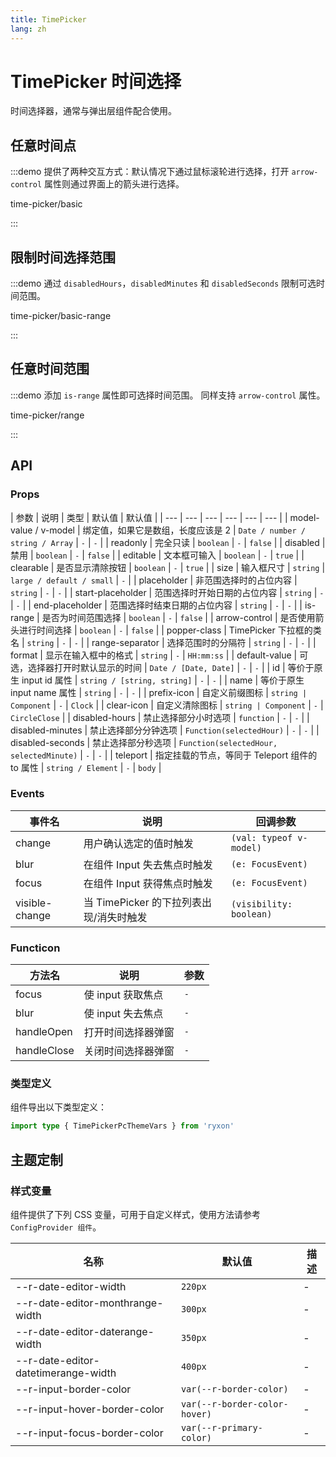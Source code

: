 ```yaml
---
title: TimePicker
lang: zh
---
```


# TimePicker 时间选择

时间选择器，通常与弹出层组件配合使用。

## 任意时间点

:::demo 提供了两种交互方式：默认情况下通过鼠标滚轮进行选择，打开 `arrow-control` 属性则通过界面上的箭头进行选择。

time-picker/basic

:::

## 限制时间选择范围

:::demo 通过 `disabledHours`，`disabledMinutes` 和 `disabledSeconds` 限制可选时间范围。

time-picker/basic-range

:::

## 任意时间范围

:::demo 添加 `is-range` 属性即可选择时间范围。 同样支持 `arrow-control` 属性。

time-picker/range

:::

## API

### Props

| 参数 | 说明 | 类型 | 默认值 | 默认值 |
| --- | --- | --- | --- | --- | --- |
| model-value / v-model | 绑定值，如果它是数组，长度应该是 2 | `Date / number / string / Array` | `-` | `-` |
| readonly | 完全只读 | `boolean` | `-` | `false` |
| disabled | 禁用 | `boolean` | `-` | `false` |
| editable | 文本框可输入 | `boolean` | `-` | `true` |
| clearable | 是否显示清除按钮 | `boolean` | `-` | `true` |
| size | 输入框尺寸 | `string` | `large / default / small` | `-` |
| placeholder | 非范围选择时的占位内容 | `string` | `-` | `-` |
| start-placeholder | 范围选择时开始日期的占位内容 | `string` | `-` | `-` |
| end-placeholder | 范围选择时结束日期的占位内容 | `string` | `-` | `-` |
| is-range | 是否为时间范围选择 | `boolean` | `-` | `false` |
| arrow-control | 是否使用箭头进行时间选择 | `boolean` | `-` | `false` |
| popper-class | TimePicker 下拉框的类名 | `string` | `-` | `-` |
| range-separator | 选择范围时的分隔符 | `string` | `-` | `-` |
| format | 显示在输入框中的格式 | `string` | `-` | `HH:mm:ss` |
| default-value | 可选，选择器打开时默认显示的时间 | `Date / [Date, Date]` | `-` | `-` |
| id | 等价于原生 input id 属性 | `string / [string, string]` | `-` | `-` |
| name | 等价于原生 input name 属性 | `string` | `-` | `-` |
| prefix-icon | 自定义前缀图标 | `string | Component` | `-` | `Clock` |
| clear-icon | 自定义清除图标 | `string | Component` | `-` | `CircleClose` |
| disabled-hours | 禁止选择部分小时选项 | `function` | `-` | `-` |
| disabled-minutes | 禁止选择部分分钟选项 | `Function(selectedHour)` | `-` | `-` |
| disabled-seconds | 禁止选择部分秒选项 | `Function(selectedHour, selectedMinute)` | `-` | `-` |
| teleport | 指定挂载的节点，等同于 Teleport 组件的 to 属性 | `string / Element` | `-` | `body` |

### Events

| 事件名 | 说明 | 回调参数 |
| --- | --- | --- |
| change | 用户确认选定的值时触发 | `(val: typeof v-model)` |
| blur | 在组件 Input 失去焦点时触发 | `(e: FocusEvent)` |
| focus | 在组件 Input 获得焦点时触发 | `(e: FocusEvent)` |
| visible-change | 当 TimePicker 的下拉列表出现/消失时触发 | `(visibility: boolean)` |

### Functicon

| 方法名      | 说明               | 参数 |
| ----------- | ------------------ | ---- |
| focus       | 使 input 获取焦点  | `-`  |
| blur        | 使 input 失去焦点  | `-`  |
| handleOpen  | 打开时间选择器弹窗 | `-`  |
| handleClose | 关闭时间选择器弹窗 | `-`  |

### 类型定义

组件导出以下类型定义：

```ts
import type { TimePickerPcThemeVars } from 'ryxon'
```

## 主题定制

### 样式变量

组件提供了下列 CSS 变量，可用于自定义样式，使用方法请参考 `ConfigProvider 组件`。

| 名称                                | 默认值                        | 描述 |
| ----------------------------------- | ----------------------------- | ---- |
| --r-date-editor-width               | `220px`                       | -    |
| --r-date-editor-monthrange-width    | `300px`                       | -    |
| --r-date-editor-daterange-width     | `350px`                       | -    |
| --r-date-editor-datetimerange-width | `400px`                       | -    |
| --r-input-border-color              | `var(--r-border-color)`       | -    |
| --r-input-hover-border-color        | `var(--r-border-color-hover)` | -    |
| --r-input-focus-border-color        | `var(--r-primary-color)`      | -    |
